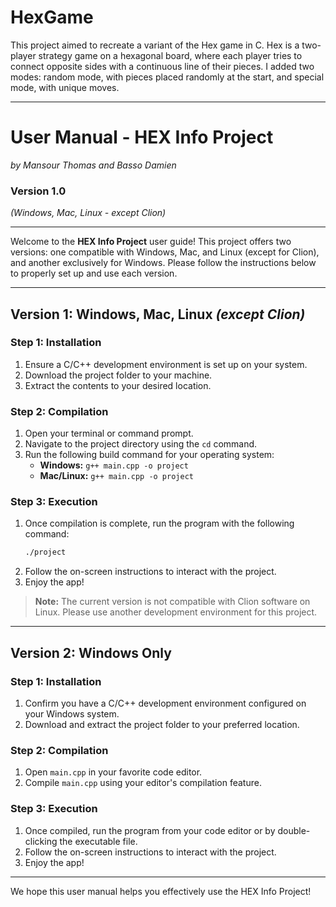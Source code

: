 # HexGame
 This project aimed to recreate a variant of the Hex game in C. Hex is a two-player strategy game on a hexagonal board, where each player tries to connect opposite sides with a continuous line of their pieces. I added two modes: random mode, with pieces placed randomly at the start, and special mode, with unique moves. 


---

# User Manual - HEX Info Project  
*by Mansour Thomas and Basso Damien*

### Version 1.0  
*(Windows, Mac, Linux - except Clion)*

---

Welcome to the **HEX Info Project** user guide! This project offers two versions: one compatible with Windows, Mac, and Linux (except for Clion), and another exclusively for Windows. Please follow the instructions below to properly set up and use each version.

---

## Version 1: Windows, Mac, Linux *(except Clion)*

### Step 1: Installation

1. Ensure a C/C++ development environment is set up on your system.
2. Download the project folder to your machine.
3. Extract the contents to your desired location.

### Step 2: Compilation

1. Open your terminal or command prompt.
2. Navigate to the project directory using the `cd` command.
3. Run the following build command for your operating system:
   - **Windows:** `g++ main.cpp -o project`
   - **Mac/Linux:** `g++ main.cpp -o project`

### Step 3: Execution

1. Once compilation is complete, run the program with the following command:  
   ```bash
   ./project
   ```
2. Follow the on-screen instructions to interact with the project.
3. Enjoy the app!

> **Note:** The current version is not compatible with Clion software on Linux. Please use another development environment for this project.

---

## Version 2: Windows Only

### Step 1: Installation

1. Confirm you have a C/C++ development environment configured on your Windows system.
2. Download and extract the project folder to your preferred location.

### Step 2: Compilation

1. Open `main.cpp` in your favorite code editor.
2. Compile `main.cpp` using your editor's compilation feature.

### Step 3: Execution

1. Once compiled, run the program from your code editor or by double-clicking the executable file.
2. Follow the on-screen instructions to interact with the project.
3. Enjoy the app!

---

We hope this user manual helps you effectively use the HEX Info Project!
